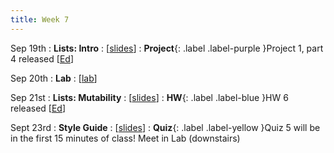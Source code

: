 ```yaml
---
title: Week 7
---
```


Sep 19th
: **Lists: Intro**
  : [[slides](https://docs.google.com/presentation/d/1BPgr4sfL2UqeUKEgBkBunnUqB3q87VAW/edit?usp=sharing&ouid=114310739312164916072&rtpof=true&sd=true)]
: **Project**{: .label .label-purple }Project 1, part 4 released [[Ed](https://edstem.org/us/courses/24414/lessons/44602/slides/256874)]

Sep 20th
: **Lab**
  : [[lab](https://edstem.org/us/courses/24414/lessons/44179/slides/255174)]

Sep 21st
: **Lists: Mutability**
  : [[slides](#)]
: **HW**{: .label .label-blue }HW 6 released [[Ed](#)]

Sept 23rd
: **Style Guide**
  : [[slides](#)]
: **Quiz**{: .label .label-yellow }Quiz 5 will be in the first 15 minutes of class! Meet in Lab (downstairs)



